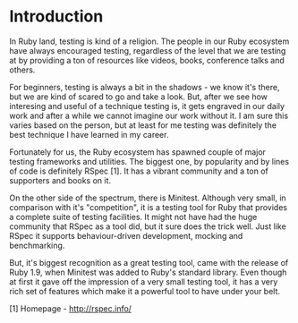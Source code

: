 # Introduction

In Ruby land, testing is kind of a religion. The people in our Ruby ecosystem
have always encouraged testing, regardless of the level that we are testing at
by providing a ton of resources like videos, books, conference talks and others.

For beginners, testing is always a bit in the shadows - we know it's there, but
we are kind of scared to go and take a look. But, after we see how interesing
and useful of a technique testing is, it gets engraved in our daily work and
after a while we cannot imagine our work without it. I am sure this varies based
on the person, but at least for me testing was definitely the best technique
I have learned in my career.

Fortunately for us, the Ruby ecosystem has spawned couple of major testing
frameworks and utilities. The biggest one, by popularity and by lines of code
is definitely RSpec [1]. It has a vibrant community and a ton of supporters and
books on it.

On the other side of the spectrum, there is Minitest. Although very small, in
comparison with it's "competition", it is a testing tool for Ruby that provides
a complete suite of testing facilities. It might not have had the huge community
that RSpec as a tool did, but it sure does the trick well. Just like RSpec it
supports behaviour-driven development, mocking and benchmarking.

But, it's biggest recognition as a great testing tool, came with the release of
Ruby 1.9, when Minitest was added to Ruby's standard library. Even though at
first it gave off the impression of a very small testing tool, it has a very
rich set of features which make it a powerful tool to have under your belt.


[1] Homepage - http://rspec.info/
